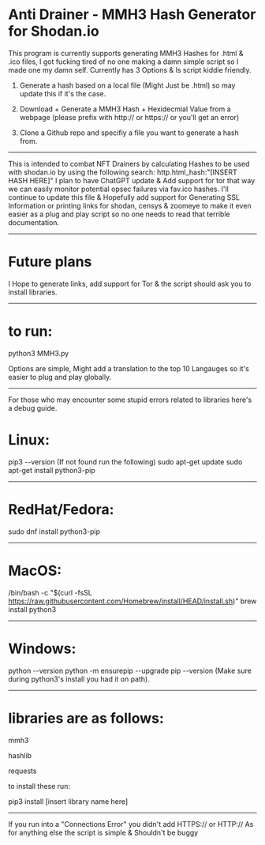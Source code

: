 # Anti Drainer - MMH3 Hash Generator for Shodan.io

This program is currently supports generating MMH3 Hashes for .html & .ico files, I got fucking tired of no one making a damn simple script so I made one my damn self.
Currently has 3 Options & Is script kiddie friendly.

1. Generate a hash based on a local file (Might Just be .html) so may update this if it's the case.

2. Download + Generate a MMH3 Hash + Hexidecmial Value from a webpage (please prefix with http:// or https:// or you'll get an error)

3. Clone a Github repo and specifiy a file you want to generate a hash from.

----------------------------------------------------------------------------------------------------------------------------------------------------------------------------------------------------------------


This is intended to combat NFT Drainers by calculating Hashes to be used with shodan.io by using the following search: http.html_hash:"[INSERT HASH HERE]" I plan to have ChatGPT update & Add support for tor that way we can easily monitor potential opsec failures via fav.ico hashes. I'll continue to update this file & Hopefully add support for Generating SSL Information or printing links for shodan, censys & zoomeye to make it even easier as a plug and play script so no one needs to read that terrible documentation.

----------------------------------------------------------------------------------------------------------------------------------------------------------------------------------------------------------------
# Future plans

I Hope to generate links, add support for Tor & the script should ask you to install libraries.

----------------------------------------------------------------------------------------------------------------------------------------------------------------------------------------------------------------

# to run: 

python3 MMH3.py

Options are simple, Might add a translation to the top 10 Langauges so it's easier to plug and play globally.

----------------------------------------------------------------------------------------------------------------------------------------------------------------------------------------------------------------

For those who may encounter some stupid errors related to libraries here's a debug guide.

# Linux: 
pip3 --version (If not found run the following)
sudo apt-get update
sudo apt-get install python3-pip

----------------------------------------------------------------------------------------------------------------------------------------------------------------------------------------------------------------

# RedHat/Fedora:
sudo dnf install python3-pip

----------------------------------------------------------------------------------------------------------------------------------------------------------------------------------------------------------------

# MacOS:
/bin/bash -c "$(curl -fsSL https://raw.githubusercontent.com/Homebrew/install/HEAD/install.sh)"
brew install python3

----------------------------------------------------------------------------------------------------------------------------------------------------------------------------------------------------------------

# Windows:
python --version
python -m ensurepip --upgrade
pip --version
(Make sure during python3's install you had it on path).

----------------------------------------------------------------------------------------------------------------------------------------------------------------------------------------------------------------

# libraries are as follows:
mmh3

hashlib

requests

to install these run:

pip3 install [insert library name here]

----------------------------------------------------------------------------------------------------------------------------------------------------------------------------------------------------------------

If you run into a "Connections Error" you didn't add HTTPS:// or HTTP:// 
As for anything else the script is simple & Shouldn't be buggy
